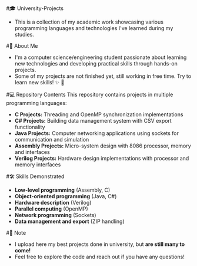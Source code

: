 #🎓 University-Projects
- This is a collection of my academic work showcasing various programming languages and technologies I've learned during my studies.

#👨 About Me
- I'm a computer science/engineering student passionate about learning new technologies and developing practical skills through hands-on projects. 
- Some of my projects are not finished yet, still working in free time. Try to learn new skills! ✨ 🧠

#💻 Repository Contents
This repository contains projects in multiple programming languages:
- **C Projects:** Threading and OpenMP synchronization implementations 
- **C# Projects:** Building data management system with CSV export functionality
- **Java Projects:** Computer networking applications using sockets for communication and simulation
- **Assembly Projects:** Micro-system design with 8086 processor, memory and interfaces
- **Verilog Projects:** Hardware design implementations with processor and memory interfaces

#🛠️ Skills Demonstrated
- **Low-level programming** (Assembly, C)
- **Object-oriented programming** (Java, C#)
- **Hardware description** (Verilog)
- **Parallel computing** (OpenMP)
- **Network programming** (Sockets)
- **Data management and export** (ZIP handling)

#📝 Note
- I upload here my best projects done in university, but **are still many to come!**
- Feel free to explore the code and reach out if you have any questions! 